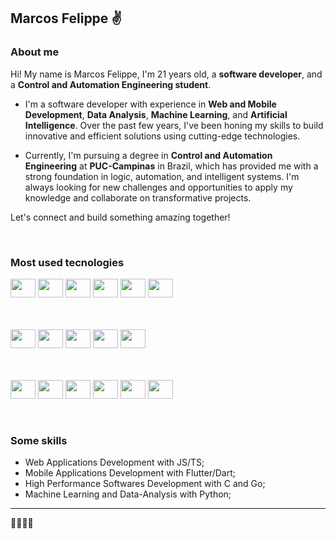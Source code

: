 ## Marcos Felippe ✌

### About me
Hi! My name is Marcos Felippe, I'm 21 years old, a <strong>software developer</strong>, and a <strong>Control and Automation Engineering student</strong>.

- I'm a software developer with experience in <strong>Web and Mobile Development</strong>, <strong>Data Analysis</strong>, <strong>Machine Learning</strong>, and <strong>Artificial Intelligence</strong>. Over the past few years, I've been honing my skills to build innovative and efficient solutions using cutting-edge technologies.

- Currently, I'm pursuing a degree in <strong>Control and Automation Engineering</strong> at <strong>PUC-Campinas</strong> in Brazil, which has provided me with a strong foundation in logic, automation, and intelligent systems. I'm always looking for new challenges and opportunities to apply my knowledge and collaborate on transformative projects.

Let's connect and build something amazing together!

<br/>

### Most used tecnologies
<div>
  <img src="https://cdn.jsdelivr.net/gh/devicons/devicon/icons/javascript/javascript-original.svg" height="30" width="40" />
  <img src="https://cdn.jsdelivr.net/gh/devicons/devicon/icons/typescript/typescript-original.svg" height="30" width="40" />
  <img src="https://cdn.jsdelivr.net/gh/devicons/devicon/icons/python/python-original.svg" height="30" width="40" />
  <img src="https://cdn.jsdelivr.net/gh/devicons/devicon@latest/icons/c/c-original.svg" height="30" width="40" />
  <img src="https://cdn.jsdelivr.net/gh/devicons/devicon/icons/go/go-original-wordmark.svg" height="30" width="40" />
  <img src="https://cdn.jsdelivr.net/gh/devicons/devicon/icons/dart/dart-plain-wordmark.svg" height="30" width="40" />
  
  <br/><br/>
  <img src="https://cdn.jsdelivr.net/gh/devicons/devicon/icons/react/react-original.svg" height="30" width="40" />
  <img src="https://cdn.jsdelivr.net/gh/devicons/devicon/icons/nextjs/nextjs-original-wordmark.svg" height="30" width="40" />
  <img src="https://cdn.jsdelivr.net/gh/devicons/devicon/icons/flutter/flutter-original.svg" height="30" width="40" />
  <img src="https://cdn.jsdelivr.net/gh/devicons/devicon/icons/anaconda/anaconda-original-wordmark.svg" height="30" width="40" />
  <img src="https://cdn.jsdelivr.net/gh/devicons/devicon@latest/icons/arduino/arduino-original-wordmark.svg" height="30" width="40" />
  
  <br/><br/>
  <img src="https://cdn.jsdelivr.net/gh/devicons/devicon/icons/docker/docker-plain-wordmark.svg" height="30" width="40" />
  <img src="https://cdn.jsdelivr.net/gh/devicons/devicon/icons/kubernetes/kubernetes-plain-wordmark.svg" height="30" width="40" />
  <img src="https://cdn.jsdelivr.net/gh/devicons/devicon/icons/apachekafka/apachekafka-original-wordmark.svg" height="30" width="40" />
  <img src="https://cdn.jsdelivr.net/gh/devicons/devicon/icons/mysql/mysql-original-wordmark.svg" height="30" width="40" />
  <img src="https://cdn.jsdelivr.net/gh/devicons/devicon/icons/mongodb/mongodb-plain-wordmark.svg" height="30" width="40" />
  <img src="https://cdn.jsdelivr.net/gh/devicons/devicon@latest/icons/postgresql/postgresql-original.svg" height="30" width="40" />
</div>

<br/>

### Some skills
- Web Applications Development with JS/TS;
- Mobile Applications Development with Flutter/Dart;
- High Performance Softwares Development with C and Go;
- Machine Learning and Data-Analysis with Python;



<hr/>
🦘🐅🦝🐍

<!---
Marcos-Felippe/Marcos-Felippe is a ✨ special ✨ repository because its `README.md` (this file) appears on your GitHub profile.
You can click the Preview link to take a look at your changes.
--->
